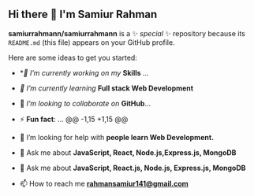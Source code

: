 ## Hi there  👋 I'm Samiur Rahman 


**samiurrahmann/samiurrahmann** is a ✨ _special_ ✨ repository because its `README.md` (this file) appears on your GitHub profile.

Here are some ideas to get you started:

- **🔭 I’m currently working on my* **Skills** ...
- *🌱 I’m currently learning* **Full stack Web Development**
- 👯 *I’m looking to collaborate on* **GitHub**...
- ⚡ **Fun fact**: ...
@@ -1,15 +1,15 @@
- 🤝 I’m looking for help with **people learn Web Development.**
- 💬 Ask me about **JavaScript, React, Node.js,Express.js, MongoDB**
- 💬 Ask me about **JavaScript, React.js, Node.js, Express.js, MongoDB**

- 📫 How to reach me **rahmansamiur141@gmail.com**



